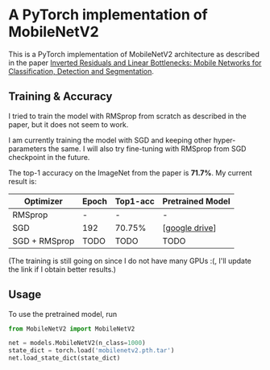 # A PyTorch implementation of MobileNetV2

This is a PyTorch implementation of MobileNetV2 architecture as described in the paper [Inverted Residuals and Linear Bottlenecks: Mobile Networks for Classification, Detection and Segmentation](https://arxiv.org/pdf/1801.04381).


## Training & Accuracy
I tried to train the model with RMSprop from scratch as described in the paper, but it does not seem to work. 

I am currently training the model with SGD and keeping other hyper-parameters the same. I will also try fine-tuning with RMSprop from SGD checkpoint in the future.

The top-1 accuracy on the ImageNet from the paper is **71.7%**. My current result is:

| Optimizer     | Epoch | Top1-acc | Pretrained Model                         |
| ------------- | ----- | -------- | ---------------------------------------- |
| RMSprop       | -     | -        | -                                        |
| SGD           | 192   | 70.75%   | [[google drive](https://drive.google.com/open?id=1QbbqGcXd7hsvmZjv5RjEb0huMzUlsGra)] |
| SGD + RMSprop | TODO  | TODO     | TODO                                     |

(The training is still going on since I do not have many GPUs :(, I'll update the link if I obtain better results.)

## Usage
To use the pretrained model, run

```python
from MobileNetV2 import MobileNetV2

net = models.MobileNetV2(n_class=1000)
state_dict = torch.load('mobilenetv2.pth.tar')
net.load_state_dict(state_dict)
```

